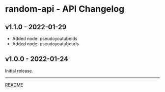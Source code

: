 # random-api - API Changelog

## v1.1.0 - 2022-01-29

- Added node: pseudoyoutubeids
- Added node: pseudoyoutubeurls

## v1.0.0 - 2022-01-24

Initial release.

---

[README](README.md)

